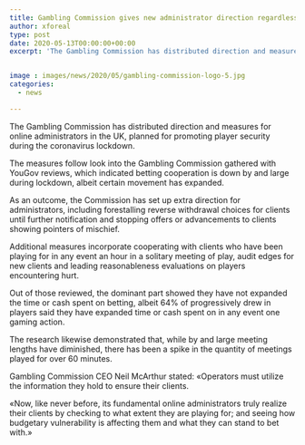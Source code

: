 ```yaml
---
title: Gambling Commission gives new administrator direction regardless of decrease in betting cooperation
author: xforeal 
type: post
date: 2020-05-13T00:00:00+00:00
excerpt: 'The Gambling Commission has distributed direction and measures for online administrators in the UK, planned for promoting player security during the coronavirus lockdown '


image : images/news/2020/05/gambling-commission-logo-5.jpg
categories:
  - news

---
```

The Gambling Commission has distributed direction and measures for online administrators in the UK, planned for promoting player security during the coronavirus lockdown. 

The measures follow look into the Gambling Commission gathered with YouGov reviews, which indicated betting cooperation is down by and large during lockdown, albeit certain movement has expanded. 

As an outcome, the Commission has set up extra direction for administrators, including forestalling reverse withdrawal choices for clients until further notification and stopping offers or advancements to clients showing pointers of mischief. 

Additional measures incorporate cooperating with clients who have been playing for in any event an hour in a solitary meeting of play, audit edges for new clients and leading reasonableness evaluations on players encountering hurt. 

Out of those reviewed, the dominant part showed they have not expanded the time or cash spent on betting, albeit 64&percnt; of progressively drew in players said they have expanded time or cash spent on in any event one gaming action. 

The research likewise demonstrated that, while by and large meeting lengths have diminished, there has been a spike in the quantity of meetings played for over 60 minutes. 

Gambling Commission CEO Neil McArthur stated: &#171;Operators must utilize the information they hold to ensure their clients. 

&#171;Now, like never before, its fundamental online administrators truly realize their clients by checking to what extent they are playing for; and seeing how budgetary vulnerability is affecting them and what they can stand to bet with.&#187;